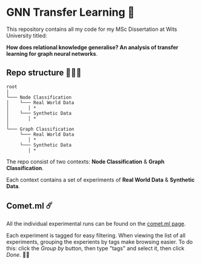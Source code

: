 # GNN Transfer Learning 🎡

This repository contains all my code for my MSc Dissertation at Wits University titled:

__How does relational knowledge generalise? An analysis of transfer learning for graph neural networks__.

## Repo structure 🧑🏾‍💻
```
root
│
└─── Node Classification
│    └─── Real World Data
│       │ *
│    └─── Synthetic Data
│       │ *
│   
└─── Graph Classification
     └─── Real World Data
        │ *
     └─── Synthetic Data
        │ *
```

The repo consist of two contexts: __Node Classification__ & __Graph Classification__.

Each context contains a set of experiments of __Real World Data__ & __Synthetic Data__.

## Comet.ml ☄️

All the individual experimental runs can be found on the [comet.ml page](https://www.comet.ml/graph-net-experiments#projects).

Each experiment is tagged for easy filtering. When viewing the list of all experiments, grouping the experients by tags make browsing easier. To do this: click the _Group by_ button, then type "tags" and select it, then click _Done_. 👍🏽
